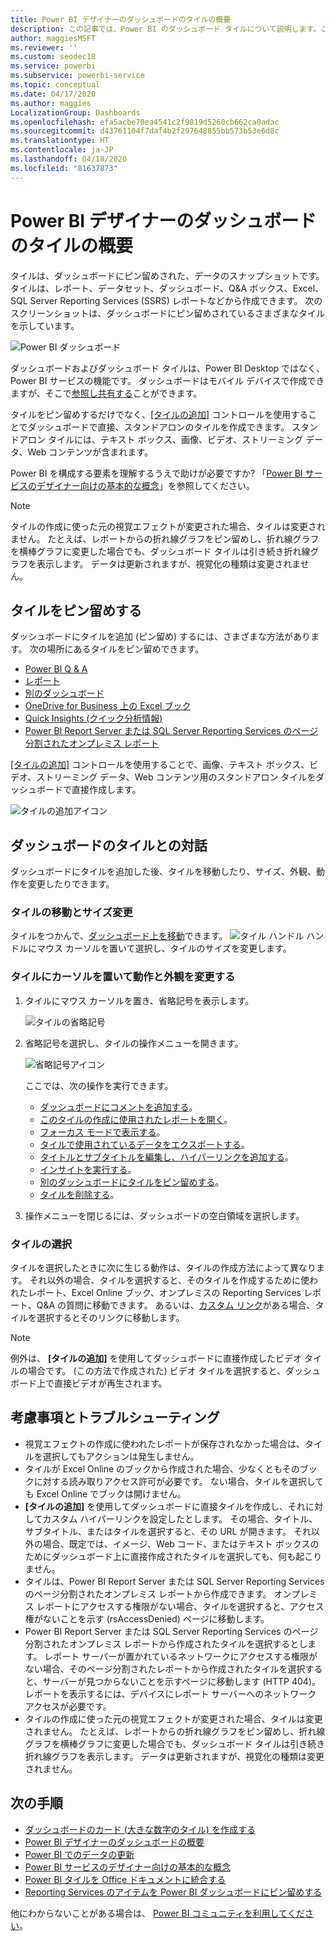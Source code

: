 ```yaml
---
title: Power BI デザイナーのダッシュボードのタイルの概要
description: この記事では、Power BI のダッシュボード タイルについて説明します。これには、SQL Server Reporting Services (SSRS) レポートから作成されたタイルも含まれます。
author: maggiesMSFT
ms.reviewer: ''
ms.custom: seodec18
ms.service: powerbi
ms.subservice: powerbi-service
ms.topic: conceptual
ms.date: 04/17/2020
ms.author: maggies
LocalizationGroup: Dashboards
ms.openlocfilehash: efa5acbe70ea4541c2f9819d5260cb662ca0adac
ms.sourcegitcommit: d43761104f7daf4b2f297648855bb573b53e6d8c
ms.translationtype: HT
ms.contentlocale: ja-JP
ms.lasthandoff: 04/18/2020
ms.locfileid: "81637873"
---
```

# <a name="intro-to-dashboard-tiles-for-power-bi-designers"></a>Power BI デザイナーのダッシュボードのタイルの概要

タイルは、ダッシュボードにピン留めされた、データのスナップショットです。 タイルは、レポート、データセット、ダッシュボード、Q&A ボックス、Excel、SQL Server Reporting Services (SSRS) レポートなどから作成できます。  次のスクリーンショットは、ダッシュボードにピン留めされているさまざまなタイルを示しています。

![Power BI ダッシュボード](media/service-dashboard-tiles/power-bi-dashboard.png)

ダッシュボードおよびダッシュボード タイルは、Power BI Desktop ではなく、Power BI サービスの機能です。 ダッシュボードはモバイル デバイスで作成できますが、そこで[参照し共有する](mobile-apps-view-dashboard.md)ことができます。

タイルをピン留めするだけでなく、[[タイルの追加]](service-dashboard-add-widget.md) コントロールを使用することでダッシュボードで直接、スタンドアロンのタイルを作成できます。 スタンドアロン タイルには、テキスト ボックス、画像、ビデオ、ストリーミング データ、Web コンテンツが含まれます。

Power BI を構成する要素を理解するうえで助けが必要ですか? 「[Power BI サービスのデザイナー向けの基本的な概念](service-basic-concepts.md)」を参照してください。

> [!NOTE]
> タイルの作成に使った元の視覚エフェクトが変更された場合、タイルは変更されません。  たとえば、レポートからの折れ線グラフをピン留めし、折れ線グラフを横棒グラフに変更した場合でも、ダッシュボード タイルは引き続き折れ線グラフを表示します。 データは更新されますが、視覚化の種類は変更されません。
> 
> 

## <a name="pin-a-tile"></a>タイルをピン留めする
ダッシュボードにタイルを追加 (ピン留め) するには、さまざまな方法があります。 次の場所にあるタイルをピン留めできます。

* [Power BI Q & A](service-dashboard-pin-tile-from-q-and-a.md)
* [レポート](service-dashboard-pin-tile-from-report.md)
* [別のダッシュボード](service-pin-tile-to-another-dashboard.md)
* [OneDrive for Business 上の Excel ブック](service-dashboard-pin-tile-from-excel.md)
* [Quick Insights (クイック分析情報)](service-insights.md)
* [Power BI Report Server または SQL Server Reporting Services のページ分割されたオンプレミス レポート](https://docs.microsoft.com/sql/reporting-services/pin-reporting-services-items-to-power-bi-dashboards)

[[タイルの追加]](service-dashboard-add-widget.md) コントロールを使用することで、画像、テキスト ボックス、ビデオ、ストリーミング データ、Web コンテンツ用のスタンドアロン タイルをダッシュボードで直接作成します。

  ![タイルの追加アイコン](media/service-dashboard-tiles/add_widgetnew.png)

## <a name="interact-with-tiles-on-a-dashboard"></a>ダッシュボードのタイルとの対話
ダッシュボードにタイルを追加した後、タイルを移動したり、サイズ、外観、動作を変更したりできます。

### <a name="move-and-resize-a-tile"></a>タイルの移動とサイズ変更
タイルをつかんで、[ダッシュボード上を移動](service-dashboard-edit-tile.md)できます。 ![タイル ハンドル](media/service-dashboard-tiles/resize-handle.jpg) ハンドルにマウス カーソルを置いて選択し、タイルのサイズを変更します。

### <a name="hover-over-a-tile-to-change-the-appearance-and-behavior"></a>タイルにカーソルを置いて動作と外観を変更する
1. タイルにマウス カーソルを置き、省略記号を表示します。
   
    ![タイルの省略記号](media/service-dashboard-tiles/ellipses_new.png)
2. 省略記号を選択し、タイルの操作メニューを開きます。
   
    ![省略記号アイコン](media/service-dashboard-tiles/power-bi-tile-menu.png)
   
    ここでは、次の操作を実行できます。
   
     * [ダッシュボードにコメントを追加する](consumer/end-user-comment.md)。
     * [このタイルの作成に使用されたレポートを開く](service-reports.md)。  
     * [フォーカス モードで表示する](service-focus-mode.md)。   
     * [タイルで使用されているデータをエクスポートする](visuals/power-bi-visualization-export-data.md)。
     * [タイトルとサブタイトルを編集し、ハイパーリンクを追加する](service-dashboard-edit-tile.md)。 
     * [インサイトを実行する](service-insights.md)。 
     * [別のダッシュボードにタイルをピン留めする](service-pin-tile-to-another-dashboard.md)。
     * [タイルを削除する](service-dashboard-edit-tile.md)。

3. 操作メニューを閉じるには、ダッシュボードの空白領域を選択します。

### <a name="select-a-tile"></a>タイルの選択
タイルを選択したときに次に生じる動作は、タイルの作成方法によって異なります。 それ以外の場合、タイルを選択すると、そのタイルを作成するために使われたレポート、Excel Online ブック、オンプレミスの Reporting Services レポート、Q&A の質問に移動できます。 あるいは、[カスタム リンク](service-dashboard-edit-tile.md)がある場合、タイルを選択するとそのリンクに移動します。

> [!NOTE]
> 例外は、 **[タイルの追加]** を使用してダッシュボードに直接作成したビデオ タイルの場合です。 (この方法で作成された) ビデオ タイルを選択すると、ダッシュボード上で直接ビデオが再生されます。   
> 
> 

## <a name="considerations-and-troubleshooting"></a>考慮事項とトラブルシューティング

* 視覚エフェクトの作成に使われたレポートが保存されなかった場合は、タイルを選択してもアクションは発生しません。
* タイルが Excel Online のブックから作成された場合、少なくともそのブックに対する読み取りアクセス許可が必要です。 ない場合、タイルを選択しても Excel Online でブックは開けません。
* **[タイルの追加]** を使用してダッシュボードに直接タイルを作成し、それに対してカスタム ハイパーリンクを設定したとします。 その場合、タイトル、サブタイトル、またはタイルを選択すると、その URL が開きます。 それ以外の場合、既定では、イメージ、Web コード、またはテキスト ボックスのためにダッシュボード上に直接作成されたタイルを選択しても、何も起こりません。
* タイルは、Power BI Report Server または SQL Server Reporting Services のページ分割されたオンプレミス レポートから作成できます。 オンプレミス レポートにアクセスする権限がない場合、タイルを選択すると、アクセス権がないことを示す (rsAccessDenied) ページに移動します。
* Power BI Report Server または SQL Server Reporting Services のページ分割されたオンプレミス レポートから作成されたタイルを選択するとします。 レポート サーバーが置かれているネットワークにアクセスする権限がない場合、そのページ分割されたレポートから作成されたタイルを選択すると、サーバーが見つからないことを示すページに移動します (HTTP 404)。 レポートを表示するには、デバイスにレポート サーバーへのネットワーク アクセスが必要です。
* タイルの作成に使った元の視覚エフェクトが変更された場合、タイルは変更されません。 たとえば、レポートからの折れ線グラフをピン留めし、折れ線グラフを横棒グラフに変更した場合でも、ダッシュボード タイルは引き続き折れ線グラフを表示します。 データは更新されますが、視覚化の種類は変更されません。

## <a name="next-steps"></a>次の手順
- [ダッシュボードのカード (大きな数字のタイル) を作成する](power-bi-visualization-card.md)
- [Power BI デザイナーのダッシュボードの概要](service-dashboards.md)  
- [Power BI でのデータの更新](refresh-data.md)
- [Power BI サービスのデザイナー向けの基本的な概念](service-basic-concepts.md)
- [Power BI タイルを Office ドキュメントに統合する](https://blogs.msdn.com/b/powerbidev/archive/2015/09/28/integrating-power-bi-tiles-into-office-documents.aspx)
- [Reporting Services のアイテムを Power BI ダッシュボードにピン留めする](https://msdn.microsoft.com/library/mt604784.aspx)

他にわからないことがある場合は、 [Power BI コミュニティを利用してください](https://community.powerbi.com/)。

